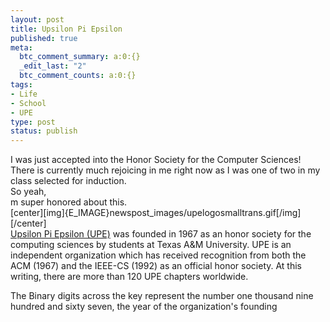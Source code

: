 ```yaml
--- 
layout: post
title: Upsilon Pi Epsilon
published: true
meta: 
  btc_comment_summary: a:0:{}
  _edit_last: "2"
  btc_comment_counts: a:0:{}
tags: 
- Life
- School
- UPE
type: post
status: publish
---
```

I was just accepted into the Honor Society for the Computer Sciences! There is currently much rejoicing in me right now as I was one of two in my class selected for induction.  
So yeah,  
m super honored about this.  
[center][img]{E_IMAGE}newspost_images/upelogosmalltrans.gif[/img][/center]  
[Upsilon Pi Epsilon (UPE)](http://www.acm.org/upe/) was founded in 1967 as an honor society for the computing sciences by students at Texas A&M University. UPE is an independent organization which has received recognition from both the ACM (1967) and the IEEE-CS (1992) as an official honor society. At this writing, there are more than 120 UPE chapters worldwide.

The Binary digits across the key represent the number one thousand nine hundred and sixty seven, the year of the organization's founding
